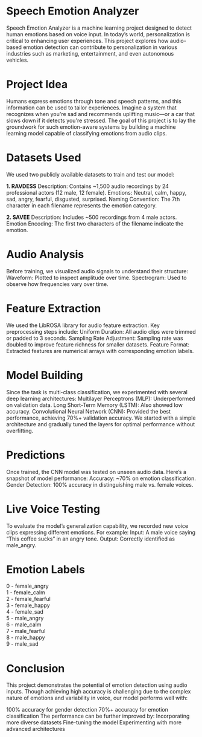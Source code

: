 # Speech Emotion Analyzer

Speech Emotion Analyzer is a machine learning project designed to detect human emotions based on voice input. In today’s world, personalization is critical to enhancing user experiences. This project explores how audio-based emotion detection can contribute to personalization in various industries such as marketing, entertainment, and even autonomous vehicles.

# **Project Idea**

Humans express emotions through tone and speech patterns, and this information can be used to tailor experiences. Imagine a system that recognizes when you're sad and recommends uplifting music—or a car that slows down if it detects you're stressed. The goal of this project is to lay the groundwork for such emotion-aware systems by building a machine learning model capable of classifying emotions from audio clips.

# **Datasets Used**

We used two publicly available datasets to train and test our model:

**1. RAVDESS**
Description: Contains ~1,500 audio recordings by 24 professional actors (12 male, 12 female).
Emotions: Neutral, calm, happy, sad, angry, fearful, disgusted, surprised.
Naming Convention: The 7th character in each filename represents the emotion category.

**2. SAVEE**
Description: Includes ~500 recordings from 4 male actors.
Emotion Encoding: The first two characters of the filename indicate the emotion.

# **Audio Analysis**

Before training, we visualized audio signals to understand their structure:
Waveform: Plotted to inspect amplitude over time.
Spectrogram: Used to observe how frequencies vary over time.

# **Feature Extraction**

We used the LibROSA library for audio feature extraction. Key preprocessing steps include:
Uniform Duration: All audio clips were trimmed or padded to 3 seconds.
Sampling Rate Adjustment: Sampling rate was doubled to improve feature richness for smaller datasets.
Feature Format: Extracted features are numerical arrays with corresponding emotion labels.

# **Model Building**

Since the task is multi-class classification, we experimented with several deep learning architectures:
Multilayer Perceptrons (MLP): Underperformed on validation data.
Long Short-Term Memory (LSTM): Also showed low accuracy.
Convolutional Neural Network (CNN): Provided the best performance, achieving 70%+ validation accuracy.
We started with a simple architecture and gradually tuned the layers for optimal performance without overfitting.

# **Predictions**

Once trained, the CNN model was tested on unseen audio data. Here’s a snapshot of model performance:
Accuracy: ~70% on emotion classification.
Gender Detection: 100% accuracy in distinguishing male vs. female voices.

# **Live Voice Testing**

To evaluate the model’s generalization capability, we recorded new voice clips expressing different emotions. For example:
Input: A male voice saying “This coffee sucks” in an angry tone.
Output: Correctly identified as male_angry.

# **Emotion Labels**
0 - female_angry  
1 - female_calm  
2 - female_fearful  
3 - female_happy  
4 - female_sad  
5 - male_angry  
6 - male_calm  
7 - male_fearful  
8 - male_happy  
9 - male_sad  

# Conclusion
This project demonstrates the potential of emotion detection using audio inputs. Though achieving high accuracy is challenging due to the complex nature of emotions and variability in voice, our model performs well with:

100% accuracy for gender detection
70%+ accuracy for emotion classification
The performance can be further improved by:
Incorporating more diverse datasets
Fine-tuning the model
Experimenting with more advanced architectures

